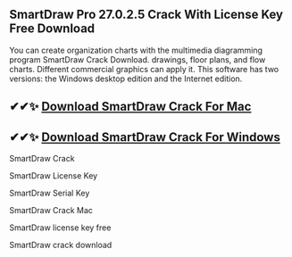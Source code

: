 ## SmartDraw Pro 27.0.2.5 Crack With License Key Free Download
You can create organization charts with the multimedia diagramming program SmartDraw Crack Download. drawings, floor plans, and flow charts. Different commercial graphics can apply it. This software has two versions: the Windows desktop edition and the Internet edition. 

## ✔✔✨ [Download SmartDraw Crack For Mac](https://axcrack.org/dl/)
## ✔✔✨ [Download SmartDraw Crack For Windows](https://axcrack.org/dl/)

SmartDraw Crack

SmartDraw License Key

SmartDraw Serial Key

SmartDraw Crack Mac

SmartDraw license key free 

SmartDraw crack download
